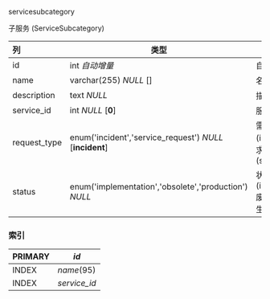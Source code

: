 servicesubcategory

子服务 (ServiceSubcategory)



| 列           | 类型                                                     | 注释                                                         |
| :----------- | -------------------------------------------------------- | ------------------------------------------------------------ |
| id           | int *自动增量*                                           | 自增ID                                                       |
| name         | varchar(255) *NULL* []                                   | 名称                                                         |
| description  | text *NULL*                                              | 描述                                                         |
| service_id   | int *NULL* [**0**]                                       | 服务ID                                                       |
| request_type | enum('incident','service_request') *NULL* [**incident**] | 需求类型，事件 (incident), 服务需求 (service_request)        |
| status       | enum('implementation','obsolete','production') *NULL*    | 状态，启用 (implementation), 废弃 (obsolete), 生产 (production) |

### 索引

| PRIMARY | *id*         |
| :------ | ------------ |
| INDEX   | *name*(95)   |
| INDEX   | *service_id* |